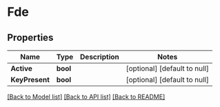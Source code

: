 # Fde

## Properties
Name | Type | Description | Notes
------------ | ------------- | ------------- | -------------
**Active** | **bool** |  | [optional] [default to null]
**KeyPresent** | **bool** |  | [optional] [default to null]

[[Back to Model list]](../README.md#documentation-for-models) [[Back to API list]](../README.md#documentation-for-api-endpoints) [[Back to README]](../README.md)


